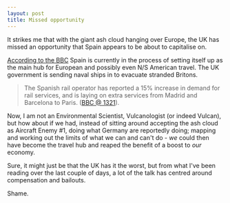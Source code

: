 ```yaml
---
layout: post
title: Missed opportunity
---
```


It strikes me that with the giant ash cloud hanging over Europe, the UK has missed an opportunity that Spain appears to be about to capitalise on.

[According to the BBC](http://news.bbc.co.uk/1/hi/uk/8629392.stm) Spain is currently in the process of setting itself up as the main hub for European and possibly even N/S American travel. The UK government is sending naval ships in to evacuate stranded Britons.

> The Spanish rail operator has reported a 15% increase in demand for rail services, and is laying on extra services from Madrid and Barcelona to Paris. ([BBC @ 1321](http://news.bbc.co.uk/1/hi/world/europe/8629051.stm)).

Now, I am not an Environmental Scientist, Vulcanologist (or indeed Vulcan), but how about if we had, instead of sitting around accepting the ash cloud as Aircraft Enemy #1, doing what Germany are reportedly doing; mapping and working out the limits of what we can and can't do - *we* could then have become the travel hub and reaped the benefit of a boost to *our* economy.

Sure, it might just be that the UK has it the worst, but from what I've been reading over the last couple of days, a lot of the talk has centred around compensation and bailouts.

Shame.